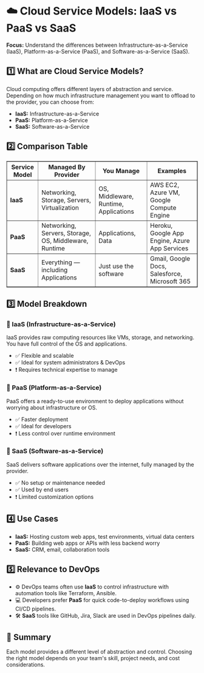 <!DOCTYPE html>
<html lang="en">
<head>
  <meta charset="UTF-8">
 
</head>
<body>

  <h1>☁️ Cloud Service Models: IaaS vs PaaS vs SaaS</h1>
  <p><strong>Focus:</strong> Understand the differences between Infrastructure-as-a-Service (IaaS), Platform-as-a-Service (PaaS), and Software-as-a-Service (SaaS).</p>

  <!-- 1. Introduction -->
  <h2>1️⃣ What are Cloud Service Models?</h2>
  <p>Cloud computing offers different layers of abstraction and service. Depending on how much infrastructure management you want to offload to the provider, you can choose from:</p>
  <ul>
    <li><strong>IaaS:</strong> Infrastructure-as-a-Service</li>
    <li><strong>PaaS:</strong> Platform-as-a-Service</li>
    <li><strong>SaaS:</strong> Software-as-a-Service</li>
  </ul>

  <!-- 2. Visual Table -->
  <h2>2️⃣ Comparison Table</h2>
  <table border="1" cellpadding="6">
    <tr>
      <th>Service Model</th>
      <th>Managed By Provider</th>
      <th>You Manage</th>
      <th>Examples</th>
    </tr>
    <tr>
      <td><strong>IaaS</strong></td>
      <td>Networking, Storage, Servers, Virtualization</td>
      <td>OS, Middleware, Runtime, Applications</td>
      <td>AWS EC2, Azure VM, Google Compute Engine</td>
    </tr>
    <tr>
      <td><strong>PaaS</strong></td>
      <td>Networking, Servers, Storage, OS, Middleware, Runtime</td>
      <td>Applications, Data</td>
      <td>Heroku, Google App Engine, Azure App Services</td>
    </tr>
    <tr>
      <td><strong>SaaS</strong></td>
      <td>Everything — including Applications</td>
      <td>Just use the software</td>
      <td>Gmail, Google Docs, Salesforce, Microsoft 365</td>
    </tr>
  </table>

  <!-- 3. Detailed Descriptions -->
  <h2>3️⃣ Model Breakdown</h2>

  <h3>💠 IaaS (Infrastructure-as-a-Service)</h3>
  <p>IaaS provides raw computing resources like VMs, storage, and networking. You have full control of the OS and applications.</p>
  <ul>
    <li>✅ Flexible and scalable</li>
    <li>✅ Ideal for system administrators & DevOps</li>
    <li>❗ Requires technical expertise to manage</li>
  </ul>

  <h3>💠 PaaS (Platform-as-a-Service)</h3>
  <p>PaaS offers a ready-to-use environment to deploy applications without worrying about infrastructure or OS.</p>
  <ul>
    <li>✅ Faster deployment</li>
    <li>✅ Ideal for developers</li>
    <li>❗ Less control over runtime environment</li>
  </ul>

  <h3>💠 SaaS (Software-as-a-Service)</h3>
  <p>SaaS delivers software applications over the internet, fully managed by the provider.</p>
  <ul>
    <li>✅ No setup or maintenance needed</li>
    <li>✅ Used by end users</li>
    <li>❗ Limited customization options</li>
  </ul>

  <!-- 4. Use Case Scenarios -->
  <h2>4️⃣ Use Cases</h2>
  <ul>
    <li><strong>IaaS:</strong> Hosting custom web apps, test environments, virtual data centers</li>
    <li><strong>PaaS:</strong> Building web apps or APIs with less backend worry</li>
    <li><strong>SaaS:</strong> CRM, email, collaboration tools</li>
  </ul>

  <!-- 5. DevOps Relevance -->
  <h2>5️⃣ Relevance to DevOps</h2>
  <ul>
    <li>⚙️ DevOps teams often use <strong>IaaS</strong> to control infrastructure with automation tools like Terraform, Ansible.</li>
    <li>💻 Developers prefer <strong>PaaS</strong> for quick code-to-deploy workflows using CI/CD pipelines.</li>
    <li>🛠️ <strong>SaaS</strong> tools like GitHub, Jira, Slack are used in DevOps pipelines daily.</li>
  </ul>

  <!-- 6. Summary -->
  <h2>📌 Summary</h2>
  <p>Each model provides a different level of abstraction and control. Choosing the right model depends on your team's skill, project needs, and cost considerations.</p>

</body>
</html>
